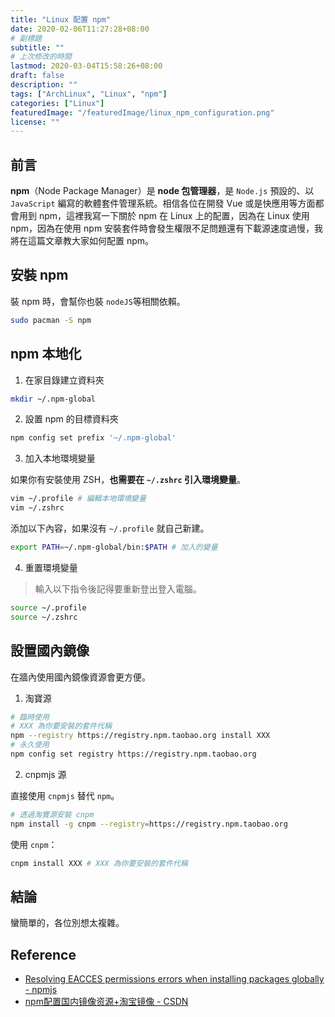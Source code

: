 ```yaml
---
title: "Linux 配置 npm"
date: 2020-02-06T11:27:28+08:00
# 副標題
subtitle: ""
# 上次修改的時間
lastmod: 2020-03-04T15:58:26+08:00
draft: false
description: ""
tags: ["ArchLinux", "Linux", "npm"]
categories: ["Linux"]
featuredImage: "/featuredImage/linux_npm_configuration.png"
license: ""
---
```

<!--2020/02/06 edited by Huang Po-Hsun-->

## 前言

**npm**（Node Package Manager）是 **node 包管理器**，是 `Node.js` 預設的、以 `JavaScript` 編寫的軟體套件管理系統。相信各位在開發 Vue 或是快應用等方面都會用到 npm，這裡我寫一下關於 npm 在 Linux 上的配置，因為在 Linux 使用 npm，因為在使用 npm 安裝套件時會發生權限不足問題還有下載源速度過慢，我將在這篇文章教大家如何配置 npm。

## 安裝 npm

裝 npm 時，會幫你也裝 `nodeJS`等相關依賴。

```zsh
sudo pacman -S npm
```

## npm 本地化

1. 在家目錄建立資料夾

```zsh
mkdir ~/.npm-global
```

2. 設置 npm 的目標資料夾

```zsh
npm config set prefix '~/.npm-global'
```

3. 加入本地環境變量

如果你有安裝使用 ZSH，**也需要在 `~/.zshrc` 引入環境變量**。

```zsh
vim ~/.profile # 編輯本地環境變量
vim ~/.zshrc
```

添加以下內容，如果沒有 `~/.profile` 就自己新建。

```zsh
export PATH=~/.npm-global/bin:$PATH # 加入的變量
```

4. 重置環境變量

> 輸入以下指令後記得要重新登出登入電腦。

```zsh
source ~/.profile
source ~/.zshrc
```

## 設置國內鏡像

在牆內使用國內鏡像資源會更方便。

1. 淘寶源

```zsh
# 臨時使用
# XXX 為你要安裝的套件代稱
npm --registry https://registry.npm.taobao.org install XXX 
# 永久使用
npm config set registry https://registry.npm.taobao.org
```

2. cnpmjs 源

直接使用 `cnpmjs` 替代 `npm`。

```zsh
# 透過淘寶源安裝 cnpm
npm install -g cnpm --registry=https://registry.npm.taobao.org
```

使用 `cnpm`：

```zsh
cnpm install XXX # XXX 為你要安裝的套件代稱
```

## 結論

蠻簡單的，各位別想太複雜。

## Reference

- [Resolving EACCES permissions errors when installing packages globally - npmjs](https://docs.npmjs.com/resolving-eacces-permissions-errors-when-installing-packages-globally)
- [npm配置国内镜像资源+淘宝镜像 - CSDN](https://blog.csdn.net/qq_39207948/article/details/79449633)